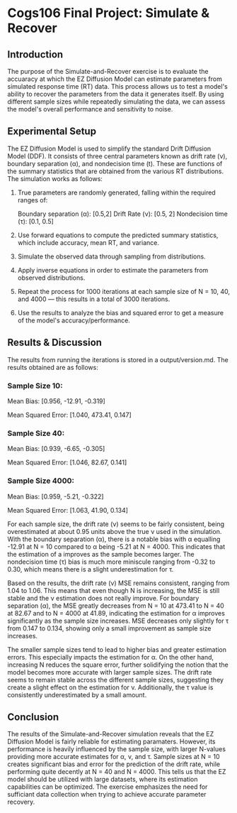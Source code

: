 # Cogs106 Final Project: Simulate & Recover 


## Introduction
The purpose of the Simulate-and-Recover exercise is to evaluate the accuaracy at which the EZ Diffusion Model can estimate parameters from simulated response time (RT) data. This process allows us to test a model's ability to recover the parameters 
from the data it generates itself. By using different sample sizes while repeatedly simulating the data, we can assess the model's overall performance and sensitivity to noise.

## Experimental Setup
The EZ Diffusion Model is used to simplify the standard Drift Diffusion Model (DDF). It consists of three central parameters known as drift rate (ν), boundary separation (α), and nondecision time (t). These are functions of the summary statistics that are obtained from the various RT distributions. The simulation works as follows:

1. True parameters are randomly generated, falling within the required ranges of:

   Boundary separation (α): [0.5,2]
   Drift Rate (ν): [0.5, 2]
   Nondecision time (τ): [0.1, 0.5]

2. Use forward equations to compute the predicted summary statistics, which include accuracy, mean RT, and variance.
3. Simulate the observed data through sampling from distributions.
4. Apply inverse equations in order to estimate the parameters from observed distributions.
5. Repeat the process for 1000 iterations at each sample size of N = 10, 40, and 4000 — this results in a total of 3000 iterations.
6. Use the results to analyze the bias and squared error to get a measure of the model's accuracy/performance.

## Results & Discussion
The results from running the iterations is stored in a output/version.md. The results obtained are as follows:

### Sample Size 10:

Mean Bias: [0.956, -12.91, -0.319]

Mean Squared Error: [1.040, 473.41, 0.147]

### Sample Size 40:

Mean Bias: [0.939, -6.65, -0.305]

Mean Squared Error: [1.046, 82.67, 0.141]

### Sample Size 4000:

Mean Bias: [0.959, -5.21, -0.322]

Mean Squared Error: [1.063, 41.90, 0.134]

For each sample size, the drift rate (ν) seems to be fairly consistent, being overestimated at about 0.95 units above the true ν used in the simulation. With the boundary separation (α), there is a notable bias with α equalling -12.91 at N = 10 compared to α being -5.21 at N = 4000. This indicates that the estimation of a improves as the sample becomes larger. The nondecision time (τ) bias is much more miniscule ranging from -0.32 to 0.30, which means there is a slight underestimation for τ. 

Based on the results, the drift rate (ν) MSE remains consistent, ranging from 1.04 to 1.06. This means that even though N is increasing, the MSE is still stable and the ν estimation does not really improve. For boundary separation (α), the MSE greatly decreases from N = 10 at 473.41 to N = 40 at 82.67 and to N = 4000 at 41.89, indicating the estimation for α improves significantly as the sample size increases. MSE decreases only slightly for τ from 0.147 to 0.134, showing only a small improvement as sample size increases. 

The smaller sample sizes tend to lead to higher bias and greater estimation errors. This especially impacts the estimation for α. On the other hand, increasing N reduces the square error, further solidifying the notion that the model becomes more accurate with larger sample sizes. The drift rate seems to remain stable across the different sample sizes, suggesting they create a slight effect on the estimation for ν. Additionally, the τ value is consistently underestimated by a small amount. 

## Conclusion
The results of the Simulate-and-Recover simulation reveals that the EZ Diffusion Model is fairly reliable for estimating paramaters. However, its performance is heavily influenced by the sample size, with larger N-values providing more accurate estimates for α, ν, and τ. Sample sizes at N = 10 creates significant bias and error for the prediction of the drift rate, while performing quite decently at N = 40 and N = 4000. This tells us that the EZ model should be utilized with large datasets, where its estimation capabilities can be optimized. The exercise emphasizes the need for sufficiant data collection when trying to achieve accurate parameter recovery. 


